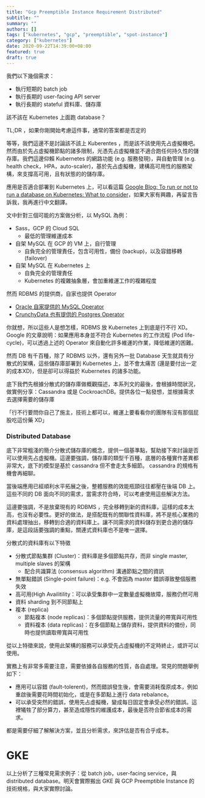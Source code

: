 ```yaml
---
title: "Gcp Preemptible Instance Requirement Distributed"
subtitle: ""
summary: ""
authors: []
tags: ["kubernetes", "gcp", "preemptible", "spot-instance"]
category: ["kubernetes"]
date: 2020-09-22T14:39:00+08:00
featured: true
draft: true
---
```


我們以下幾個需求：

- 執行短期的 batch job
- 執行長期的 user-facing API server
- 執行長期的 stateful 資料庫、儲存庫

該不該在 Kubernetes 上面跑 database？

TL;DR ，如果你剛開始考慮這件事，通常的答案都是否定的

等等，我們這邊不是討論該不該上 Kuberentes ，而是該不該使用先占虛擬機吧。然而由於先占虛擬機節點的諸多限制，光憑先占虛擬機並不適合跑任何持久性的儲存庫。我們這邊仰賴 Kubernetes 的網路功能 (e.g. 服務發現)，與自動管理 (e.g. health check，HPA，auto-scaler)，基於先占虛擬機，建構高可用性的服務架構，來支撐高可用，且有狀態的的儲存庫。

應用是否適合部署到 Kubernetes 上，可以看這篇 [Google Blog: To run or not to run a database on Kubernetes: What to consider](https://cloud.google.com/blog/products/databases/to-run-or-not-to-run-a-database-on-kubernetes-what-to-consider)，如果大家有興趣，再留言告訴我，我再進行中文翻譯。

文中針對三個可能的方案做分析，以 MySQL 為例：

- Sass，GCP 的 Cloud SQL
  - 最低的管理維運成本
- 自架 MySQL 在 GCP 的 VM 上，自行管理
  - 自負完全的管理責任，包含可用性，備份 (backup)，以及容錯移轉 (failover)
- 自架 MySQL 在 Kubernetes 上
  - 自負完全的管理責任
  - Kubernetes 的複雜抽象層，會加重維運工作的複雜程度

然而 RDBMS 的提供商，自家也提供 Operator

- [Oracle 自家提供的 MySQL Operator](https://github.com/oracle/mysql-operator)
- [CrunchyData 也有提供的 Postgres Operator](https://github.com/CrunchyData/postgres-operator)

你就想，所以這些人是想怎樣，RDBMS 放 Kubernetes 上到底是行不行 XD。Google 的文章說明：如果應用本身並不符合 Kubernetes 的工作流程 (Pod life-cycle)，可以透過上述的 Operator 來自動化許多維運的作業，降低維運的困難。

然而 DB 有千百種，除了 RDBMS 以外，還有另外一批 Database 天生就具有分散式的架構，這些儲存庫部署到 Kubernetes 上，並不會太痛苦 (還是要付出一定的成本XD)，但是卻可以得益於 Kubernetes 的諸多功能。

底下我們先根據分散式的儲存庫做概觀描述，本系列文的最後，會根據時間狀況，做實例分享：Cassandra 或是 CockroachDB。提供各位一點發想，並根據需求去選擇需要的儲存庫

「行不行要問你自己了施主，技術上都可以，維運上要看看你的團隊有沒有那個屁股吃這份藥 XD」

### Distributed Database

底下非常粗淺的簡介分散式儲存庫的概念，提供一個基準點，幫助接下來討論是否可以使用先占虛擬機。這邊要強調，儲存庫的類型千百種，底層的各種實作差異都非常大，底下的模型是基於 cassandra 但不會走太多細節。 cassandra 的規格有機會再細聊。

當後端應用已經順利水平拓展之後，整體服務的效能瓶頸往往都壓在後端 DB 上。這些不同的 DB 面向不同的需求，當需求符合時，可以考慮使用這些解決方法。

這邊要強調，不是放棄現有的 RDBMS ，完全移轉到新的資料庫，這樣的成本太高，也沒有必要性。更好的做法，是搭配既有的關聯性資料庫，將不是核心業務的資料處理抽出，移轉到合適的資料庫上。讓不同需求的資料儲存到更合適的儲存庫，是這段話要強調的重點，關連式資料庫也不是唯一選擇。

分散式的資料庫有以下特徵

- 分散式節點集群 (Cluster)：資料庫是多個節點共存，而非 single master, multiple slaves 的架構
  - 配合共識算法 (consensus algorithm) 溝通節點之間的資訊
- 無單點錯誤 (Single-point failure)：e.g. 不會因為 master 錯誤導致整個服務失效
- 高可用(High Availitility：可以承受集群中一定數量虛擬機故障，服務仍然可用
- 資料 sharding 到不同節點上
- 複本 (replica)
  - 節點複本 (node replicas)：多個節點提供服務，提供流量的帶寬與可用性
  - 資料複本 (data replicas)：在多個節點上儲存資料，提供資料的備份，同時也提供讀取帶寬與可用性

從以上特徵來說，使用此架構的服務可以承受先占虛擬機的不定時終止，或許可以使用。

實務上有非常多需要注意，需要依據各自服務的性質，各自處理。常見的問題舉例如下：

- 應用可以容錯 (fault-tolerent)，然而錯誤發生後，會需要消耗復原成本，例如重啟後需要花時間初始化，或是在多節點上進行 data rebalance。
- 可以承受突然的錯誤，使用先占虛擬機，變成每日固定會承受必然的錯誤。這裡犧牲了部分算力，甚至造成隱性的維護成本，最後是否符合節省成本的需求。

都是需要仔細了解解決方案，並且分析需求，來評估是否有合乎成本。

# GKE

以上分析了三種常見需求例子：從 batch job，user-facing service，與 distributed database。明天會實際搬出 GKE 與 GCP Preemptible Instance 的技術規格，與大家實際討論。
